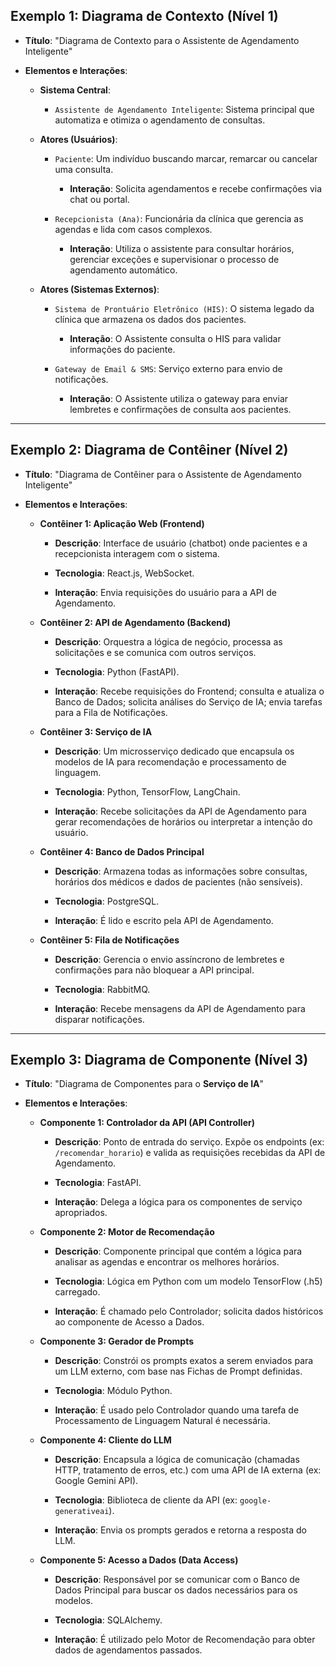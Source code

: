 
## **Exemplo 1: Diagrama de Contexto (Nível 1)**

- **Título**: "Diagrama de Contexto para o Assistente de Agendamento Inteligente"
    
- **Elementos e Interações**:
    
    - **Sistema Central**:
        
        - `Assistente de Agendamento Inteligente`: Sistema principal que automatiza e otimiza o agendamento de consultas.
            
    - **Atores (Usuários)**:
        
        - `Paciente`: Um indivíduo buscando marcar, remarcar ou cancelar uma consulta.
            
            - **Interação**: Solicita agendamentos e recebe confirmações via chat ou portal.
                
        - `Recepcionista (Ana)`: Funcionária da clínica que gerencia as agendas e lida com casos complexos.
            
            - **Interação**: Utiliza o assistente para consultar horários, gerenciar exceções e supervisionar o processo de agendamento automático.
                
    - **Atores (Sistemas Externos)**:
        
        - `Sistema de Prontuário Eletrônico (HIS)`: O sistema legado da clínica que armazena os dados dos pacientes.
            
            - **Interação**: O Assistente consulta o HIS para validar informações do paciente.
                
        - `Gateway de Email & SMS`: Serviço externo para envio de notificações.
            
            - **Interação**: O Assistente utiliza o gateway para enviar lembretes e confirmações de consulta aos pacientes.
                

---

## **Exemplo 2: Diagrama de Contêiner (Nível 2)**

- **Título**: "Diagrama de Contêiner para o Assistente de Agendamento Inteligente"
    
- **Elementos e Interações**:
    
    - **Contêiner 1: Aplicação Web (Frontend)**
        
        - **Descrição**: Interface de usuário (chatbot) onde pacientes e a recepcionista interagem com o sistema.
            
        - **Tecnologia**: React.js, WebSocket.
            
        - **Interação**: Envia requisições do usuário para a API de Agendamento.
            
    - **Contêiner 2: API de Agendamento (Backend)**
        
        - **Descrição**: Orquestra a lógica de negócio, processa as solicitações e se comunica com outros serviços.
            
        - **Tecnologia**: Python (FastAPI).
            
        - **Interação**: Recebe requisições do Frontend; consulta e atualiza o Banco de Dados; solicita análises do Serviço de IA; envia tarefas para a Fila de Notificações.
            
    - **Contêiner 3: Serviço de IA**
        
        - **Descrição**: Um microsserviço dedicado que encapsula os modelos de IA para recomendação e processamento de linguagem.
            
        - **Tecnologia**: Python, TensorFlow, LangChain.
            
        - **Interação**: Recebe solicitações da API de Agendamento para gerar recomendações de horários ou interpretar a intenção do usuário.
            
    - **Contêiner 4: Banco de Dados Principal**
        
        - **Descrição**: Armazena todas as informações sobre consultas, horários dos médicos e dados de pacientes (não sensíveis).
            
        - **Tecnologia**: PostgreSQL.
            
        - **Interação**: É lido e escrito pela API de Agendamento.
            
    - **Contêiner 5: Fila de Notificações**
        
        - **Descrição**: Gerencia o envio assíncrono de lembretes e confirmações para não bloquear a API principal.
            
        - **Tecnologia**: RabbitMQ.
            
        - **Interação**: Recebe mensagens da API de Agendamento para disparar notificações.
            

---

## **Exemplo 3: Diagrama de Componente (Nível 3)**

- **Título**: "Diagrama de Componentes para o **Serviço de IA**"
    
- **Elementos e Interações**:
    
    - **Componente 1: Controlador da API (API Controller)**
        
        - **Descrição**: Ponto de entrada do serviço. Expõe os endpoints (ex: `/recomendar_horario`) e valida as requisições recebidas da API de Agendamento.
            
        - **Tecnologia**: FastAPI.
            
        - **Interação**: Delega a lógica para os componentes de serviço apropriados.
            
    - **Componente 2: Motor de Recomendação**
        
        - **Descrição**: Componente principal que contém a lógica para analisar as agendas e encontrar os melhores horários.
            
        - **Tecnologia**: Lógica em Python com um modelo TensorFlow (.h5) carregado.
            
        - **Interação**: É chamado pelo Controlador; solicita dados históricos ao componente de Acesso a Dados.
            
    - **Componente 3: Gerador de Prompts**
        
        - **Descrição**: Constrói os prompts exatos a serem enviados para um LLM externo, com base nas Fichas de Prompt definidas.
            
        - **Tecnologia**: Módulo Python.
            
        - **Interação**: É usado pelo Controlador quando uma tarefa de Processamento de Linguagem Natural é necessária.
            
    - **Componente 4: Cliente do LLM**
        
        - **Descrição**: Encapsula a lógica de comunicação (chamadas HTTP, tratamento de erros, etc.) com uma API de IA externa (ex: Google Gemini API).
            
        - **Tecnologia**: Biblioteca de cliente da API (ex: `google-generativeai`).
            
        - **Interação**: Envia os prompts gerados e retorna a resposta do LLM.
            
    - **Componente 5: Acesso a Dados (Data Access)**
        
        - **Descrição**: Responsável por se comunicar com o Banco de Dados Principal para buscar os dados necessários para os modelos.
            
        - **Tecnologia**: SQLAlchemy.
            
        - **Interação**: É utilizado pelo Motor de Recomendação para obter dados de agendamentos passados.
